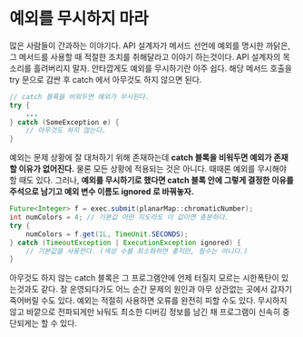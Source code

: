 # 예외를 무시하지 마라
많은 사람들이 간과하는 이야기다.
API 설계자가 메서드 선언에 예외를 명시한 까닭은, 그 메서드를 사용할 때 적절한 조치를 취해달라고 이야기 하는것이다.
API 설계자의 목소리를 흘려버리지 말자. 안타깝게도 예외를 무시하기란 아주 쉽다. 해당 메서드 호출을 try 문으로 감싼 후
catch 에서 아무것도 하지 않으면 된다.
```java
// catch 블록을 비워두면 예외가 무시된다. 
try {
    ...
} catch (SomeException e) {
    // 아무것도 하지 않는다.
}
```
예외는 문제 상황에 잘 대처하기 위해 존재하는데 **catch 블록을 비워두면 예외가 존재할 이유가 없어진다.**
물론 모든 상황에 적용되는 것은 아니다. 때때론 예외를 무시해야 할 때도 있다.
그러나, **예외를 무시하기로 했다면 catch 블록 안에 그렇게 결정한 이유를 주석으로 남기고 예외 변수 이름도 ignored 로 바꿔놓자.**
```java
Future<Integer> f = exec.submit(planarMap::chromaticNumber);
int numColors = 4; // 기본값 어떤 지도라도 이 값이면 충분하다.
try {
    numColors = f.get(1L, TimeUnit.SECONDS);
} catch (TimeoutException | ExecutionException ignored) {
    // 기본값을 사용한다. (색상 수를 최소화하면 좋지만, 필수는 아니다.)
}
```
아무것도 하지 않는 catch 블록은 그 프로그램안에 언제 터질지 모르는 시한폭탄이 있는것과도 같다.
잘 운영되다가도 어느 순간 문제의 원인과 아무 상관없는 곳에서 갑자기 죽어버릴 수도 있다.
예외는 적절히 사용하면 오류를 완전히 피할 수도 있다. 
무시하지 않고 바깥으로 전파되게만 놔둬도 최소한 디버깅 정보를 남긴 채 프로그램이 신속히 중단되게는 할 수 있다.

